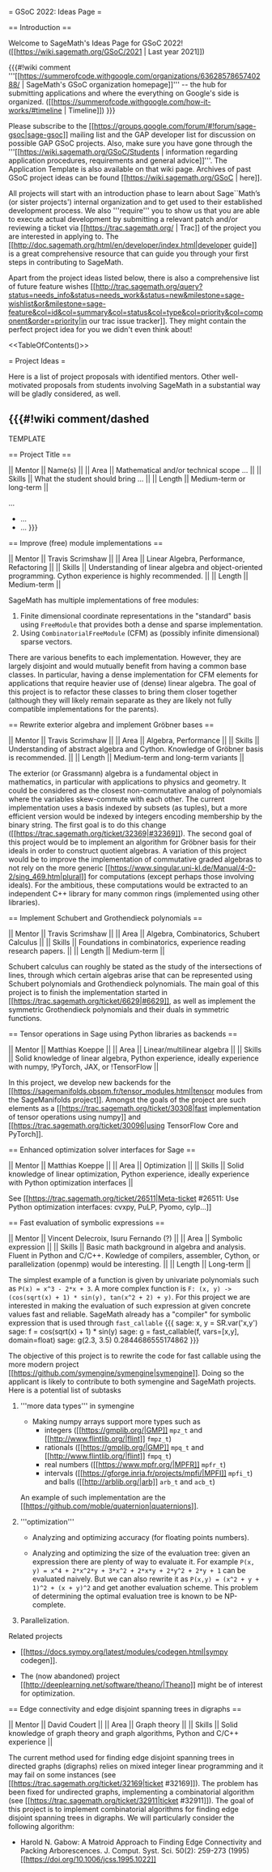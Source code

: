 = GSoC 2022: Ideas Page =

== Introduction ==

Welcome to SageMath's Ideas Page for GSoC 2022! ([[https://wiki.sagemath.org/GSoC/2021 | Last year 2021]])

{{{#!wiki comment
'''[[https://summerofcode.withgoogle.com/organizations/6362857865740288/ | SageMath's GSoC organization homepage]]''' -- the hub for submitting applications and where the everything on Google's side is organized.
([[https://summerofcode.withgoogle.com/how-it-works/#timeline | Timeline]])
}}}

Please subscribe to the [[https://groups.google.com/forum/#!forum/sage-gsoc|sage-gsoc]] mailing list and the GAP developer list for discussion on possible GAP GSoC projects. Also, make sure you have gone through the '''[[https://wiki.sagemath.org/GSoC/Students | information regarding application procedures, requirements and general advice]]'''. The Application Template is also available on that wiki page. Archives of past GSoC project ideas can be found [[https://wiki.sagemath.org/GSoC | here]].

All projects will start with an introduction phase to learn about Sage``Math’s (or sister projects') internal organization and to get used to their established development process. We also '''require''' you to show us that you are able to execute actual development by submitting a relevant patch and/or reviewing a ticket via [[https://trac.sagemath.org/ | Trac]] of the project you are interested in applying to. The [[http://doc.sagemath.org/html/en/developer/index.html|developer guide]] is a great comprehensive resource that can guide you through your first steps in contributing to SageMath.

Apart from the project ideas listed below, there is also a comprehensive list of future feature wishes [[http://trac.sagemath.org/query?status=needs_info&status=needs_work&status=new&milestone=sage-wishlist&or&milestone=sage-feature&col=id&col=summary&col=status&col=type&col=priority&col=component&order=priority|in our trac issue tracker]].
They might contain the perfect project idea for you we didn't even think about!

<<TableOfContents()>>

= Project Ideas =

Here is a list of project proposals with identified mentors.
Other well-motivated proposals from students involving SageMath in a substantial way will be gladly considered, as well.


{{{#!wiki comment/dashed
---

TEMPLATE

== Project Title ==

|| Mentor     || Name(s) ||
|| Area       || Mathematical and/or technical scope ... ||
|| Skills     || What the student should bring ... ||
|| Length     || Medium-term or long-term ||

...

  * ...
  * ...
}}}


== Improve (free) module implementations ==

|| Mentor     || Travis Scrimshaw ||
|| Area       || Linear Algebra, Performance, Refactoring ||
|| Skills     || Understanding of linear algebra and object-oriented programming. Cython experience is highly recommended. ||
|| Length     || Medium-term ||

SageMath has multiple implementations of free modules:

1. Finite dimensional coordinate representations in the "standard" basis using `FreeModule` that provides both a dense and sparse implementation.
2. Using `CombinatorialFreeModule` (CFM) as (possibly infinite dimensional) sparse vectors.

There are various benefits to each implementation. However, they are largely disjoint and would mutually benefit from having a common base classes. In particular, having a dense implementation for CFM elements for applications that require heavier use of (dense) linear algebra. The goal of this project is to refactor these classes to bring them closer together (although they will likely remain separate as they are likely not fully compatible implementations for the parents).


== Rewrite exterior algebra and implement Gröbner bases ==

|| Mentor     || Travis Scrimshaw ||
|| Area       || Algebra, Performance ||
|| Skills     || Understanding of abstract algebra and Cython. Knowledge of Gröbner basis is recommended. ||
|| Length     || Medium-term and long-term variants ||

The exterior (or Grassmann) algebra is a fundamental object in mathematics, in particular with applications to physics and geometry. It could be considered as the closest non-commutative analog of polynomials where the variables skew-commute with each other. The current implementation uses a basis indexed by subsets (as tuples), but a more efficient version would be indexed by integers encoding membership by the binary string. The first goal is to do this change ([[https://trac.sagemath.org/ticket/32369|#32369]]). The second goal of this project would be to implement an algorithm for Gröbner basis for their ideals in order to construct quotient algebras. A variation of this project would be to improve the implementation of commutative graded algebras to not rely on the more generic [[https://www.singular.uni-kl.de/Manual/4-0-2/sing_469.htm|plural]] for computations (except perhaps those involving ideals). For the ambitious, these computations would be extracted to an independent C++ library for many common rings (implemented using other libraries).


== Implement Schubert and Grothendieck polynomials ==

|| Mentor     || Travis Scrimshaw ||
|| Area       || Algebra, Combinatorics, Schubert Calculus ||
|| Skills     || Foundations in combinatorics, experience reading research papers. ||
|| Length     || Medium-term ||

Schubert calculus can roughly be stated as the study of the intersections of lines, through which certain algebras arise that can be represented using Schubert polynomials and Grothendieck polynomials. The main goal of this project is to finish the implementation started in [[https://trac.sagemath.org/ticket/6629|#6629]], as well as implement the symmetric Grothendieck polynomials and their duals in symmetric functions.

== Tensor operations in Sage using Python libraries as backends ==

|| Mentor     || Matthias Koeppe ||
|| Area       || Linear/multilinear algebra ||
|| Skills     || Solid knowledge of linear algebra, Python experience, ideally experience with numpy, !PyTorch, JAX, or !TensorFlow ||

In this project, we develop new backends for the [[https://sagemanifolds.obspm.fr/tensor_modules.html|tensor modules from the SageManifolds project]]. Amongst the goals of the project are such elements as a [[https://trac.sagemath.org/ticket/30308|fast implementation of tensor operations using numpy]] and [[https://trac.sagemath.org/ticket/30096|using TensorFlow Core and PyTorch]].

== Enhanced optimization solver interfaces for Sage ==

|| Mentor     || Matthias Koeppe ||
|| Area       || Optimization ||
|| Skills     || Solid knowledge of linear optimization, Python experience, ideally experience with Python optimization interfaces ||

See [[https://trac.sagemath.org/ticket/26511|Meta-ticket #26511: Use Python optimization interfaces: cvxpy, PuLP, Pyomo, cylp...]]

== Fast evaluation of symbolic expressions ==

|| Mentor     || Vincent Delecroix, Isuru Fernando (?) ||
|| Area       || Symbolic expression ||
|| Skills     || Basic math background in algebra and analysis. Fluent in Python and C/C++. Kowledge of compilers, assembler, Cython, or parallelization (openmp) would be interesting. ||
|| Length     || Long-term ||

The simplest example of a function is given by univariate polynomials such as `P(x) = x^3 - 2*x + 3`. A more complex function is `F: (x, y) -> (cos(sqrt(x) + 1) * sin(y), tan(x^2 + 2) + y)`. For this project we are interested in making the evaluation of such expression at given concrete values fast and reliable. SageMath already has a "compiler" for symbolic expression that is used through `fast_callable`
{{{
sage: x, y = SR.var('x,y')
sage: f = cos(sqrt(x) + 1) * sin(y)
sage: g = fast_callable(f, vars=[x,y], domain=float)
sage: g(2.3, 3.5)
0.2844686555174862
}}}

The objective of this project is to rewrite the code for fast callable using the more modern project [[https://github.com/symengine/symengine|symengine]]. Doing so the applicant is likely to contribute to both symengine and SageMath projects. Here is a potential list of subtasks

 1. '''more data types''' in symengine

    * Making numpy arrays support more types such as
      * integers ([[https://gmplib.org/|GMP]] `mpz_t` and [[http://www.flintlib.org/|flint]] `fmpz_t`)
      * rationals ([[https://gmplib.org/|GMP]] `mpq_t` and [[http://www.flintlib.org/|flint]] `fmpq_t`)
      * real numbers ([[https://www.mpfr.org/|MPFR]] `mpfr_t`)
      * intervals ([[https://gforge.inria.fr/projects/mpfi/|MPFI]] `mpfi_t`) and balls ([[http://arblib.org/|arb]] `arb_t` and `acb_t`)

    An example of such implementation are the [[https://github.com/moble/quaternion|quaternions]].

 3. '''optimization'''

    * Analyzing and optimizing accuracy (for floating points numbers).

    * Analyzing and optimizing the size of the evaluation tree: given an expression there are plenty of way to evaluate it. For example `P(x, y) = x^4 + 2*x^2*y + 3*x^2 + 2*x*y + 2*y^2 + 2*y + 1` can be evaluated naively. But we can also rewrite it as `P(x,y) = (x^2 + y + 1)^2 + (x + y)^2` and get another evaluation scheme. This problem of determining the optimal evaluation tree is known to be NP-complete.

 4. Parallelization.

Related projects

 * [[https://docs.sympy.org/latest/modules/codegen.html|sympy codegen]].

 * The (now abandoned) project [[http://deeplearning.net/software/theano/|Theano]] might be of interest for optimization.

== Edge connectivity and edge disjoint spanning trees in digraphs ==

|| Mentor     || David Coudert ||
|| Area       || Graph theory ||
|| Skills     || Solid knowledge of graph theory and graph algorithms, Python and C/C++ experience ||

The current method used for finding edge disjoint spanning trees in directed graphs (digraphs) relies on mixed integer linear programming and it may fail on some instances (see [[https://trac.sagemath.org/ticket/32169|ticket #32169]]). The problem has been fixed for undirected graphs, implementing a combinatorial algorithm (see [[https://trac.sagemath.org/ticket/32911|ticket #32911]]).
The goal of this project is to implement combinatorial algorithms for finding edge disjoint spanning trees in digraphs. We will particularly consider the following algorithm:

* Harold N. Gabow: A Matroid Approach to Finding Edge Connectivity and Packing Arborescences. J. Comput. Syst. Sci. 50(2): 259-273 (1995) ​[[https://doi.org/10.1006/jcss.1995.1022]]
